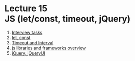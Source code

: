 <h1>
    Lecture 15<br>
    <b>JS</b> (let/const, timeout, jQuery)
</h1>

<ol>
    <li>
        <a href="01.md">Interview tasks</a>
    </li>
    <li>
        <a href="02.md">let, const</a>
    </li>
    <li>
        <a href="03.md">Timeout and Interval</a>
    </li>
    <li>
        <a href="04.md">js libraries and frameworks overview</a>
    </li>
    <li>
        <a href="05.md">jQuery, jQueryUI</a>
    </li>
</ol>
